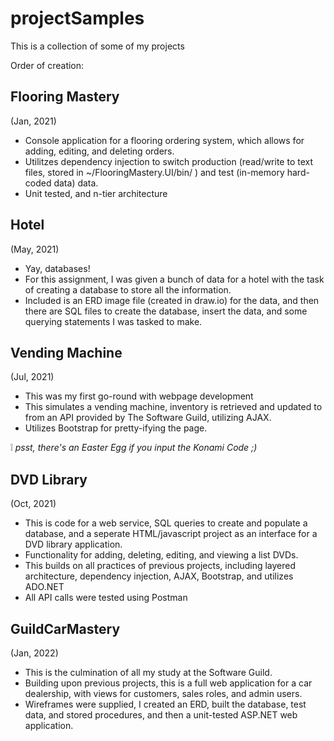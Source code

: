 # projectSamples

This is a collection of some of my projects

Order of creation: 

## Flooring Mastery 
(Jan, 2021)
- Console application for a flooring ordering system, which allows for adding, editing, and deleting orders. 
- Utilitzes dependency injection to switch production (read/write to text files, stored in ~/FlooringMastery.UI/bin/ ) and test (in-memory hard-coded data) data.
- Unit tested, and n-tier architecture

## Hotel 
(May, 2021)
- Yay, databases!
- For this assignment, I was given a bunch of data for a hotel with the task of creating a database to store all the information.
- Included is an ERD image file (created in draw.io) for the data, and then there are SQL files to create the database, insert the data, and some querying statements I was tasked to make.

## Vending Machine 
(Jul, 2021)
- This was my first go-round with webpage development
- This simulates a vending machine, inventory is retrieved and updated to from an API provided by The Software Guild, utilizing AJAX.
- Utilizes Bootstrap for pretty-ifying the page.

:grey_exclamation: *psst, there's an Easter Egg if you input the Konami Code ;)*

## DVD Library 
(Oct, 2021)
- This is code for a web service, SQL queries to create and populate a database, and a seperate HTML/javascript project as an interface for a DVD library application.
- Functionality for adding, deleting, editing, and viewing a list DVDs.
- This builds on all practices of previous projects, including layered architecture, dependency injection, AJAX, Bootstrap, and utilizes ADO.NET
- All API calls were tested using Postman

## GuildCarMastery 
(Jan, 2022)
- This is the culmination of all my study at the Software Guild.
- Building upon previous projects, this is a full web application for a car dealership, with views for customers, sales roles, and admin users.
- Wireframes were supplied, I created an ERD, built the database, test data, and stored procedures, and then a unit-tested ASP.NET web application.